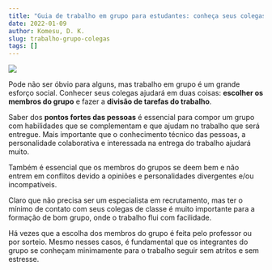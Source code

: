 ```yaml
---
title: "Guia de trabalho em grupo para estudantes: conheça seus colegas"
date: 2022-01-09
author: Komesu, D. K.
slug: trabalho-grupo-colegas
tags: []
---
```


![](https://images2.imgbox.com/8f/d2/jYbDBvUh_o.jpg)

Pode não ser óbvio para alguns, mas trabalho em grupo é um grande esforço social. Conhecer seus colegas ajudará em duas coisas: **escolher os membros do grupo** e fazer a **divisão de tarefas do trabalho**.

<!--more-->

Saber dos **pontos fortes das pessoas** é essencial para compor um grupo com habilidades que se complementam e que ajudam no trabalho que será entregue. Mais importante que o conhecimento técnico das pessoas, a personalidade colaborativa e interessada na entrega do trabalho ajudará muito.

Também é essencial que os membros do grupos se deem bem e não entrem em conflitos devido a opiniões e personalidades divergentes e/ou incompatíveis.

Claro que não precisa ser um especialista em recrutamento, mas ter o mínimo de contato com seus colegas de classe é muito importante para a formação de bom grupo, onde o trabalho flui com facilidade.

Há vezes que a escolha dos membros do grupo é feita pelo professor ou por sorteio. Mesmo nesses casos, é fundamental que os integrantes do grupo se conheçam minimamente para o trabalho seguir sem atritos e sem estresse.
